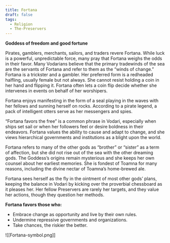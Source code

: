 ```yaml
---
title: Fortana
draft: false
tags:
  - Religion
  - The-Preservers
---
```

**Goddess of freedom and good fortune**

Pirates, gamblers, merchants, sailors, and traders revere Fortana. While luck is a powerful, unpredictable force, many pray that Fortana weighs the odds in their favor. Many Vodarians believe that the primary tradewinds of the sea are the servants of Fortana and refer to them as the “winds of change.” Fortana is a trickster and a gambler. Her preferred form is a redheaded halfling, usually female but not always. She cannot resist holding a coin in her hand and flipping it. Fortana often lets a coin flip decide whether she intervenes in events on behalf of her worshipers.

Fortana enjoys manifesting in the form of a seal playing in the waves with her fellows and sunning herself on rocks. According to a pirate legend, a pack of intelligent otters serve as her messengers and spies.

“Fortana favors the free” is a common phrase in Vodari, especially when ships set sail or when her followers feel or desire boldness in their endeavors. Fortana values the ability to cause and adapt to change, and she views hierarchical governments and institutions as a blight upon the world.

Fortana refers to many of the other gods as “brother” or “sister” as a term of affection, but she did not rise out of the sea with the other dreaming gods. The Goddess’s origins remain mysterious and she keeps her own counsel about her earliest memories. She is fondest of Toamna for many reasons, including the divine nectar of Toamna’s home-brewed ale.

Fortana sees herself as the fly in the ointment of most other gods’ plans, keeping the balance in Vodari by kicking over the proverbial chessboard as it pleases her. Her fellow Preservers are rarely her targets, and they value her actions, though they question her methods.

**Fortana favors those who:**

- Embrace change as opportunity and live by their own rules.
- Undermine repressive governments and organizations.
- Take chances, the riskier the better.

![[Fortana-symbol.png]]